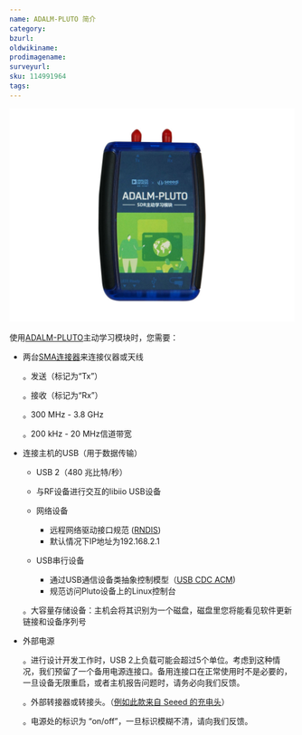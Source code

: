 ```yaml
---
name: ADALM-PLUTO 简介
category: 
bzurl: 
oldwikiname: 
prodimagename:
surveyurl: 
sku: 114991964
tags:
---
```



![](https://github.com/SeeedDocument/ADALM-PLUTO/raw/master/img/20190919162509.jpg)


使用[ADALM-PLUTO](https://www.analog.com/en/design-center/evaluation-hardware-and-software/evaluation-boards-kits/ADALM-PLUTO.html)主动学习模块时，您需要：

* 两台[SMA连接器](https://en.wikipedia.org/wiki/SMA_connector)来连接仪器或天线

    。发送（标记为“Tx”）
    
    。接收（标记为“Rx”）
    
    。300 MHz - 3.8 GHz
    
    。200 kHz - 20 MHz信道带宽
* 连接主机的USB（用于数据传输）

    - USB 2（480 兆比特/秒）
    
    - 与RF设备进行交互的libiio USB设备
    
    - 网络设备
        - 远程网络驱动接口规范 ([RNDIS](https://en.wikipedia.org/wiki/RNDIS))
        - 默认情况下IP地址为192.168.2.1
    
    - USB串行设备
        - 通过USB通信设备类抽象控制模型（[USB CDC ACM](https://en.wikipedia.org/wiki/USB_communications_device_class))  
        - 规范访问Pluto设备上的Linux控制台
    
    。大容量存储设备：主机会将其识别为一个磁盘，磁盘里您将能看见软件更新链接和设备序列号

* 外部电源

    。进行设计开发工作时，USB 2上负载可能会超过5个单位。考虑到这种情况，我们预留了一个备用电源连接口。备用连接口在正常使用时不是必要的，一旦设备无限重启，或者主机报告问题时，请务必向我们反馈。
    
    。外部转接器或转接头。（[例如此款来自 Seeed 的充电头](https://item.taobao.com/item.htm?spm=a1z10.3-c-s.w4002-17798475645.15.1aa233dbQEH4K5&id=600378966158)）
    
    。电源处的标识为 “on/off”，一旦标识模糊不清，请向我们反馈。


